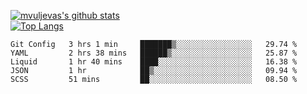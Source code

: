 [![mvuljevas's github stats](https://github-readme-stats.vercel.app/api?username=mvuljevas&show_icons=true&theme=dracula)](https://www.mvuljevas.com)
<br>
[![Top Langs](https://github-readme-stats.vercel.app/api/top-langs/?username=mvuljevas&theme=dracula)](https://www.mvuljevas.com)

<!--START_SECTION:waka-->
```text
Git Config   3 hrs 1 min     ███████▒░░░░░░░░░░░░░░░░░   29.74 % 
YAML         2 hrs 38 mins   ██████▒░░░░░░░░░░░░░░░░░░   25.87 % 
Liquid       1 hr 40 mins    ████░░░░░░░░░░░░░░░░░░░░░   16.38 % 
JSON         1 hr            ██▒░░░░░░░░░░░░░░░░░░░░░░   09.94 % 
SCSS         51 mins         ██░░░░░░░░░░░░░░░░░░░░░░░   08.50 % 
```
<!--END_SECTION:waka-->
